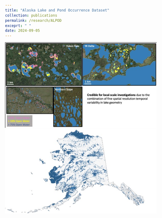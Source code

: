 ```yaml
---
title: "Alaska Lake and Pond Occurrence Dataset"
collection: publications
permalink: /research/ALPOD
exceprt: " "
date: 2024-09-05
---
```

<p float="left">
  <img src='/images/Lake Dataset visuals-2.jpg' width='500' style="border: 2px black;">
  <img src='/images/Lake Dataset visuals-1.jpg' width='500' style="border: 2px black;">
</p>
